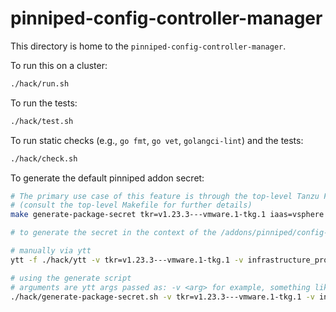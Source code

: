 # pinniped-config-controller-manager

This directory is home to the `pinniped-config-controller-manager`.

To run this on a cluster:

```sh
./hack/run.sh
```

To run the tests:

```sh
./hack/test.sh
```

To run static checks (e.g., `go fmt`, `go vet`, `golangci-lint`) and the tests:

```sh
./hack/check.sh
```

To generate the default pinniped addon secret:

```sh 
# The primary use case of this feature is through the top-level Tanzu Framework Makefile, via a command like: 
# (consult the top-level Makefile for further details)
make generate-package-secret tkr=v1.23.3---vmware.1-tkg.1 iaas=vsphere

# to generate the secret in the context of the /addons/pinniped/config-controller, do one of the following:

# manually via ytt
ytt -f ./hack/ytt -v tkr=v1.23.3---vmware.1-tkg.1 -v infrastructure_provider=vsphere

# using the generate script
# arguments are ytt args passed as: -v <arg> for example, something like:
./hack/generate-package-secret.sh -v tkr=v1.23.3---vmware.1-tkg.1 -v infrastructure_provider=vsphere 
```
